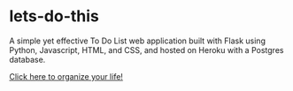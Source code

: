 # lets-do-this

A simple yet effective To Do List web application built with Flask using Python, Javascript, HTML, and CSS, and hosted on Heroku with a Postgres database.

[Click here to organize your life!](https://app-lets-do-this.herokuapp.com/)
